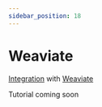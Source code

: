 ```yaml
---
sidebar_position: 18
---
```


# Weaviate

[Integration](https://github.com/langchain4j/langchain4j-examples/blob/main/weaviate-example/src/main/java/WeaviateEmbeddingStoreExample.java)
with [Weaviate](https://weaviate.io/)

Tutorial coming soon
